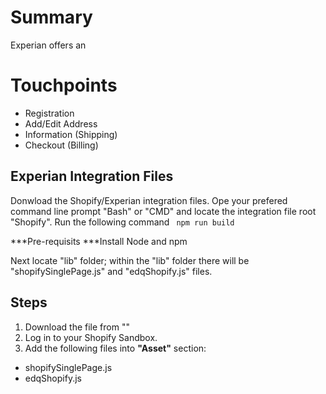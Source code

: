 # Summary
Experian offers an 

# Touchpoints
* Registration
* Add/Edit Address
* Information (Shipping)
* Checkout (Billing)

## Experian Integration Files
Donwload the Shopify/Experian integration files.
Ope your prefered command line prompt "Bash" or "CMD" and locate the integration file root "Shopify".
Run the following command ``` npm run build```

***Pre-requisits
***Install Node and npm

Next locate "lib" folder; within the "lib" folder there will be "shopifySinglePage.js" and "edqShopify.js" files.

## Steps
1. Download the file from ""
2. Log in to your Shopify Sandbox.
3. Add the following files into **"Asset"** section:
*	shopifySinglePage.js
*	edqShopify.js


